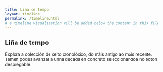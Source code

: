 ```yaml
---
title: Liña de tempo
layout: timeline
permalink: /timeline.html
# a timeline visualization will be added below the content in this file
---
```


## Liña de tempo
Explora a colección de xeito cronolóxico, do máis antigo ao máis recente. Tamén podes avanzar a unha década en concreto seleccionándoa no botón despregable.

